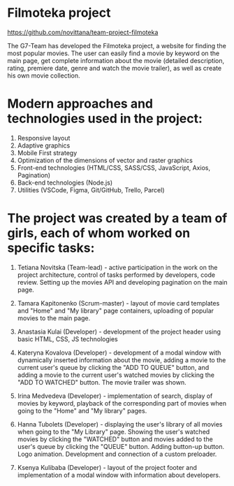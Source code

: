 # Filmoteka project
https://github.com/novittana/team-project-filmoteka

The G7-Team has developed the Filmoteka project, a website for finding the most popular movies. The user can easily find a movie by keyword on the main page, get complete information about the movie (detailed description, rating, premiere date, genre and watch the movie trailer), as well as create his own movie collection.

# Modern approaches and technologies used in the project:

 1. Responsive layout
 2. Adaptive graphics
 3. Mobile First strategy
 4. Optimization of the dimensions of vector and raster graphics
 5. Front-end technologies (HTML/CSS, SASS/CSS, JavaScript, Axios, Pagination)
 6. Back-end technologies (Node.js)
 7. Utilities (VSCode, Figma, Git/GitHub, Trello, Parcel)

# The project was created by a team of girls, each of whom worked on specific tasks:

1. Tetiana Novitska (Team-lead) - active participation in the work on the project architecture, control of tasks performed by developers, code review. Setting up the movies API and developing pagination on the main page.

2. Tamara Kapitonenko (Scrum-master) - layout of movie card templates and "Home" and "My library" page containers, uploading of popular movies to the main page.

3. Anastasia Kulai (Developer) - development of the project header using basic HTML, CSS, JS technologies

4. Kateryna Kovalova (Developer) - development of a modal window with dynamically inserted information about the movie, adding a movie to the current user's queue by clicking the "ADD TO QUEUE" button, and adding a movie to the current user's watched movies by clicking the "ADD TO WATCHED" button. The movie trailer was shown.

5. Irina Medvedeva (Developer) - implementation of search, display of movies by keyword, playback of the corresponding part of movies when going to the "Home" and "My library" pages.

6. Hanna Tubolets (Developer) - displaying the user's library of all movies when going to the "My Library" page. Showing the user's watched movies by clicking the "WATCHED" button and movies added to the user's queue by clicking the "QUEUE" button. Adding button-up button. Logo animation. Development and connection of a custom preloader.

7. Ksenya Kulibaba (Developer) - layout of the project footer and implementation of a modal window with information about developers.